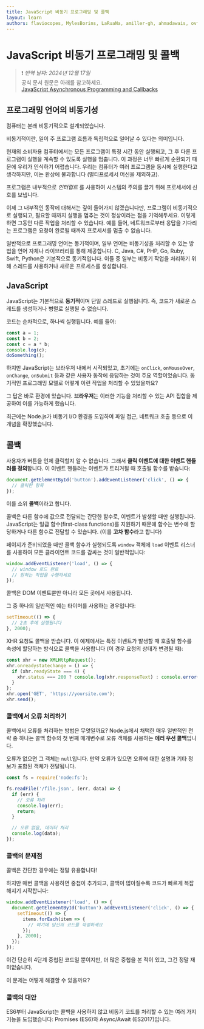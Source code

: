```yaml
---
title: JavaScript 비동기 프로그래밍 및 콜백
layout: learn
authors: flaviocopes, MylesBorins, LaRuaNa, amiller-gh, ahmadawais, ovflowd
---
```


# JavaScript 비동기 프로그래밍 및 콜백
> ❗️ *번역 날짜: 2024년 12월 17일* <br>
> 공식 문서 원문은 아래를 참고하세요.<br>
> [JavaScript Asynchronous Programming and Callbacks](https://nodejs.org/en/learn/asynchronous-work/javascript-asynchronous-programming-and-callbacks)

## 프로그래밍 언어의 비동기성

컴퓨터는 본래 비동기적으로 설계되었습니다.

비동기적이란, 일이 주 프로그램 흐름과 독립적으로 일어날 수 있다는 의미입니다.

현재의 소비자용 컴퓨터에서는 모든 프로그램이 특정 시간 동안 실행되고, 그 후 다른 프로그램이 실행을 계속할 수 있도록 실행을 멈춥니다. 이 과정은 너무 빠르게 순환되기 때문에 우리가 인식하기 어렵습니다. 우리는 컴퓨터가 여러 프로그램을 동시에 실행한다고 생각하지만, 이는 환상에 불과합니다 (멀티프로세서 머신을 제외하고).

프로그램은 내부적으로 _인터럽트_ 를 사용하여 시스템의 주의를 끌기 위해 프로세서에 신호를 보냅니다.

이제 그 내부적인 동작에 대해서는 깊이 들어가지 않겠습니다만, 프로그램이 비동기적으로 실행되고, 필요할 때까지 실행을 멈추는 것이 정상이라는 점을 기억해두세요. 이렇게 하면 그동안 다른 작업을 처리할 수 있습니다. 예를 들어, 네트워크로부터 응답을 기다리는 프로그램은 요청이 완료될 때까지 프로세서를 멈출 수 없습니다.

일반적으로 프로그래밍 언어는 동기적이며, 일부 언어는 비동기성을 처리할 수 있는 방법을 언어 자체나 라이브러리를 통해 제공합니다. C, Java, C#, PHP, Go, Ruby, Swift, Python은 기본적으로 동기적입니다. 이들 중 일부는 비동기 작업을 처리하기 위해 스레드를 사용하거나 새로운 프로세스를 생성합니다.

## JavaScript

JavaScript는 기본적으로 **동기적**이며 단일 스레드로 실행됩니다. 즉, 코드가 새로운 스레드를 생성하거나 병렬로 실행될 수 없습니다.

코드는 순차적으로, 하나씩 실행됩니다. 예를 들어:

```js
const a = 1;
const b = 2;
const c = a * b;
console.log(c);
doSomething();
```

하지만 JavaScript는 브라우저 내에서 시작되었고, 초기에는 `onClick`, `onMouseOver`, `onChange`, `onSubmit` 등과 같은 사용자 동작에 응답하는 것이 주요 역할이었습니다. 동기적인 프로그래밍 모델로 어떻게 이런 작업을 처리할 수 있었을까요?

그 답은 바로 환경에 있습니다. **브라우저**는 이러한 기능을 처리할 수 있는 API 집합을 제공하여 이를 가능하게 했습니다.

최근에는 Node.js가 비동기 I/O 환경을 도입하여 파일 접근, 네트워크 호출 등으로 이 개념을 확장했습니다.

## 콜백

사용자가 버튼을 언제 클릭할지 알 수 없습니다. 그래서 **클릭 이벤트에 대한 이벤트 핸들러를 정의**합니다. 이 이벤트 핸들러는 이벤트가 트리거될 때 호출될 함수를 받습니다:

```js
document.getElementById('button').addEventListener('click', () => {
  // 클릭한 항목
});
```

이를 소위 **콜백**이라고 합니다.

콜백은 다른 함수에 값으로 전달되는 간단한 함수로, 이벤트가 발생할 때만 실행됩니다. JavaScript는 일급 함수(first-class functions)를 지원하기 때문에 함수는 변수에 할당하거나 다른 함수로 전달할 수 있습니다. (이를 **고차 함수**라고 합니다)

페이지가 준비되었을 때만 콜백 함수가 실행되도록 `window` 객체에 `load` 이벤트 리스너를 사용하여 모든 클라이언트 코드를 감싸는 것이 일반적입니다:

```js
window.addEventListener('load', () => {
  // window 로드 완료
  // 원하는 작업을 수행하세요
});
```


콜백은 DOM 이벤트뿐만 아니라 모든 곳에서 사용됩니다.

그 중 하나의 일반적인 예는 타이머를 사용하는 경우입니다:

```js
setTimeout(() => {
  // 2초 후에 실행됩니다
}, 2000);
```

XHR 요청도 콜백을 받습니다. 이 예제에서는 특정 이벤트가 발생할 때 호출될 함수를 속성에 할당하는 방식으로 콜백을 사용합니다 (이 경우 요청의 상태가 변경될 때):

```js
const xhr = new XMLHttpRequest();
xhr.onreadystatechange = () => {
  if (xhr.readyState === 4) {
    xhr.status === 200 ? console.log(xhr.responseText) : console.error('error');
  }
};
xhr.open('GET', 'https://yoursite.com');
xhr.send();
```

### 콜백에서 오류 처리하기

콜백에서 오류를 처리하는 방법은 무엇일까요? Node.js에서 채택한 매우 일반적인 전략 중 하나는 콜백 함수의 첫 번째 매개변수로 오류 객체를 사용하는 **에러 우선 콜백**입니다.

오류가 없으면 그 객체는 `null`입니다. 만약 오류가 있으면 오류에 대한 설명과 기타 정보가 포함된 객체가 전달됩니다.

```js
const fs = require('node:fs');

fs.readFile('/file.json', (err, data) => {
  if (err) {
    // 오류 처리
    console.log(err);
    return;
  }

  // 오류 없음, 데이터 처리
  console.log(data);
});
```

### 콜백의 문제점

콜백은 간단한 경우에는 정말 유용합니다!

하지만 매번 콜백을 사용하면 중첩이 추가되고, 콜백이 많아질수록 코드가 빠르게 복잡해지기 시작합니다:

```js
window.addEventListener('load', () => {
  document.getElementById('button').addEventListener('click', () => {
    setTimeout(() => {
      items.forEach(item => {
        // 여기에 당신의 코드를 작성하세요
      });
    }, 2000);
  });
});
```

이건 단순히 4단계 중첩된 코드일 뿐이지만, 더 많은 중첩을 본 적이 있고, 그건 정말 재미없습니다.

이 문제는 어떻게 해결할 수 있을까요?

### 콜백의 대안

ES6부터 JavaScript는 콜백을 사용하지 않고 비동기 코드를 처리할 수 있는 여러 가지 기능을 도입했습니다: Promises (ES6)와 Async/Await (ES2017)입니다.